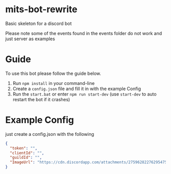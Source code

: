 # mits-bot-rewrite

Basic skeleton for a discord bot

Please note some of the events found in the events folder do not work and just server as examples

# Guide

To use this bot please follow the guide below.

1. Run `npm install` in your command-line
2. Create a `config.json` file and fill it in with the example Config
3. Run the `start.bat` or enter `npm run start-dev` (use `start-dev` to auto restart the bot if it crashes)

# Example Config

just create a config.json with the following

```json
{
  "token": "",
  "clientId": "",
  "guildId": "",
  "ImageUrl": "https://cdn.discordapp.com/attachments/275962822762954752/941955625758384189/mits_logo.png"
}
```
